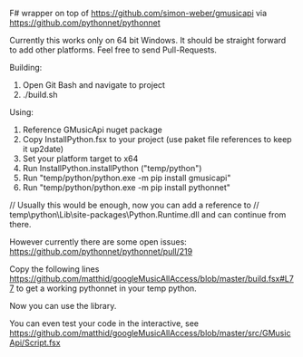 F# wrapper on top of https://github.com/simon-weber/gmusicapi via https://github.com/pythonnet/pythonnet

Currently this works only on 64 bit Windows. It should be straight forward to add other platforms.
Feel free to send Pull-Requests.

Building:

1. Open Git Bash and navigate to project
2. ./build.sh


Using:

1. Reference GMusicApi nuget package
2. Copy InstallPython.fsx to your project (use paket file references to keep it up2date)
3. Set your platform target to x64
4. Run InstallPython.installPython ("temp/python")
5. Run "temp/python/python.exe -m pip install gmusicapi"
6. Run "temp/python/python.exe -m pip install pythonnet"

// Usually this would be enough, now you can add a reference to 
// temp\python\Lib\site-packages\Python.Runtime.dll and can continue from there.

However currently there are some open issues: https://github.com/pythonnet/pythonnet/pull/219

Copy the following lines https://github.com/matthid/googleMusicAllAccess/blob/master/build.fsx#L77 to get a working pythonnet in your temp python.

Now you can use the library.

You can even test your code in the interactive, see https://github.com/matthid/googleMusicAllAccess/blob/master/src/GMusicApi/Script.fsx